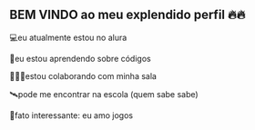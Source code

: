 ## BEM VINDO ao meu explendido perfil 🔥🔥
💻eu atualmente estou no alura

🧠eu estou aprendendo sobre códigos

🧑‍🤝‍🧑estou colaborando com minha sala

🛰️pode me encontrar na escola (quem sabe sabe)

🤠fato interessante: eu amo jogos
<!--
**brayanDACRUZ/brayanDACRUZ** is a ✨ _special_ ✨ repository because its `README.md` (this file) appears on your GitHub profile.
